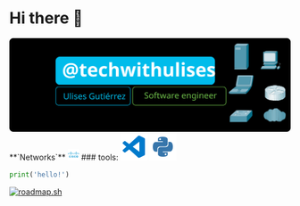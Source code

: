 # Hi there 👋
<img src="https://raw.githubusercontent.com/techwithulises/icons/384845f3c5106ba30b61aa0537f558912da8d947/main.svg">
**`Networks`**
<img width="20px" src="https://raw.githubusercontent.com/techwithulises/icons/c905895ea7c34e747561efb02b0cacd9a59f470f/cisco.svg">
### tools:
<img src="https://raw.githubusercontent.com/techwithulises/icons/c905895ea7c34e747561efb02b0cacd9a59f470f/visual-studio.svg"/>
<img src="https://raw.githubusercontent.com/techwithulises/icons/56802e583ebc32db1aa8ff631637976c54df41ea/python.svg">


```python
print('hello!')
```


[![roadmap.sh](https://api.roadmap.sh/v1-badge/tall/648b458035999ac82375b18a?variant=dark)](https://roadmap.sh)